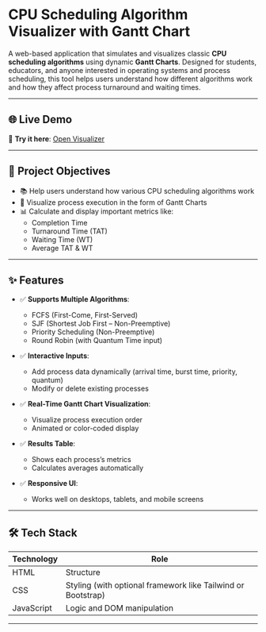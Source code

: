 #  CPU Scheduling Algorithm Visualizer with Gantt Chart

A web-based application that simulates and visualizes classic **CPU scheduling algorithms** using dynamic **Gantt Charts**. Designed for students, educators, and anyone interested in operating systems and process scheduling, this tool helps users understand how different algorithms work and how they affect process turnaround and waiting times.

---

## 🌐 Live Demo

🔗 **Try it here**: [Open Visualizer](https://your-live-site-link.com)


---

## 🎯 Project Objectives

- 📚 Help users understand how various CPU scheduling algorithms work
- 🎨 Visualize process execution in the form of Gantt Charts
- 📊 Calculate and display important metrics like:
  - Completion Time
  - Turnaround Time (TAT)
  - Waiting Time (WT)
  - Average TAT & WT

---

## ✨ Features

- ✅ **Supports Multiple Algorithms**:
  - FCFS (First-Come, First-Served)
  - SJF (Shortest Job First – Non-Preemptive)
  - Priority Scheduling (Non-Preemptive)
  - Round Robin (with Quantum Time input)

- ✅ **Interactive Inputs**:
  - Add process data dynamically (arrival time, burst time, priority, quantum)
  - Modify or delete existing processes

- ✅ **Real-Time Gantt Chart Visualization**:
  - Visualize process execution order
  - Animated or color-coded display

- ✅ **Results Table**:
  - Shows each process’s metrics
  - Calculates averages automatically

- ✅ **Responsive UI**:
  - Works well on desktops, tablets, and mobile screens

---

## 🛠 Tech Stack

| Technology | Role |
|------------|------|
| HTML       | Structure |
| CSS        | Styling (with optional framework like Tailwind or Bootstrap) |
| JavaScript | Logic and DOM manipulation |


---

